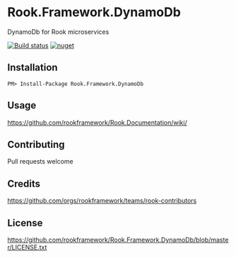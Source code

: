 # Rook.Framework.DynamoDb
DynamoDb for Rook microservices

[![Build status](https://travis-ci.org/rookframework/Rook.Framework.DynamoDb.svg?branch=master)](https://travis-ci.org/rookframework/Rook.Framework.DynamoDb)
[![nuget](https://img.shields.io/nuget/v/Rook.Framework.DynamoDb.svg)](https://www.nuget.org/packages/Rook.Framework.DynamoDb/)


## Installation

`PM> Install-Package Rook.Framework.DynamoDb`

## Usage
https://github.com/rookframework/Rook.Documentation/wiki/

## Contributing
Pull requests welcome

## Credits
https://github.com/orgs/rookframework/teams/rook-contributors

## License
https://github.com/rookframework/Rook.Framework.DynamoDb/blob/master/LICENSE.txt
